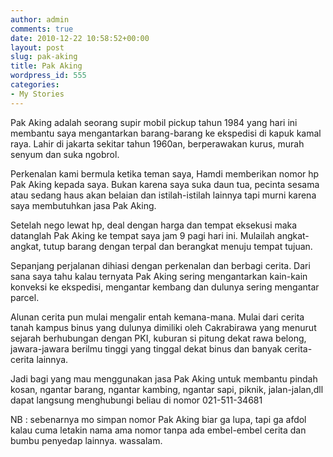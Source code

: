 ```yaml
---
author: admin
comments: true
date: 2010-12-22 10:58:52+00:00
layout: post
slug: pak-aking
title: Pak Aking
wordpress_id: 555
categories:
- My Stories
---
```


Pak Aking adalah seorang supir mobil pickup tahun 1984 yang hari ini membantu saya mengantarkan barang-barang ke ekspedisi di kapuk kamal raya. Lahir di jakarta sekitar tahun 1960an, berperawakan kurus, murah senyum dan suka ngobrol. 

Perkenalan kami bermula ketika teman saya, Hamdi memberikan nomor hp Pak Aking kepada saya. Bukan karena saya suka daun tua, pecinta sesama atau sedang haus akan belaian dan istilah-istilah lainnya tapi murni karena saya membutuhkan jasa Pak Aking.

Setelah nego lewat hp, deal dengan harga dan tempat eksekusi maka datanglah Pak Aking ke tempat saya jam 9 pagi hari ini. Mulailah angkat-angkat, tutup barang dengan terpal dan berangkat menuju tempat tujuan.

Sepanjang perjalanan dihiasi dengan perkenalan dan berbagi cerita. Dari sana saya tahu kalau ternyata Pak Aking sering mengantarkan kain-kain konveksi ke ekspedisi, mengantar kembang dan dulunya sering mengantar parcel.

Alunan cerita pun mulai mengalir entah kemana-mana. Mulai dari cerita tanah kampus binus yang dulunya dimiliki oleh Cakrabirawa yang menurut sejarah berhubungan dengan PKI, kuburan si pitung dekat rawa belong, jawara-jawara berilmu tinggi yang tinggal dekat binus dan banyak cerita-cerita lainnya.

Jadi bagi yang mau menggunakan jasa Pak Aking untuk membantu pindah kosan, ngantar barang, ngantar kambing, ngantar sapi, piknik, jalan-jalan,dll dapat langsung menghubungi beliau di nomor 021-511-34681

NB : sebenarnya mo simpan nomor Pak Aking biar ga lupa, tapi ga afdol kalau cuma letakin nama ama nomor tanpa ada embel-embel cerita dan bumbu penyedap lainnya. wassalam.
